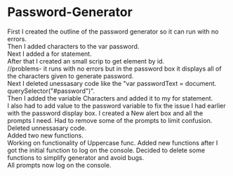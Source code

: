 # Password-Generator
First I created the outline of the password generator so it can run with no errors.  
Then I added characters to the var password.  
Next I added a for statement.  
After that I created an small scrip to get element by id.  
//problems- it runs with no errors but in the password box it displays all of the characters given to generate password.  
Next I deleted unessasary code like the "var passwordText = document.  querySelector("#password")".   
Then I added the variable Characters and added it to my for statement.  
I also had to add value to the password variable to fix the issue I had earlier with the password display box.
I created a New alert box and all the prompts I need.
Had to remove some of the prompts to limit confusion.  
Deleted unnessasary code.  
Added two new functions.   
Working on functionality of Uppercase func.
Added new functions after I got the initial function to log on the console.
Decided to delete some functions to simplify generator and avoid bugs.  
All prompts now log on the console.

